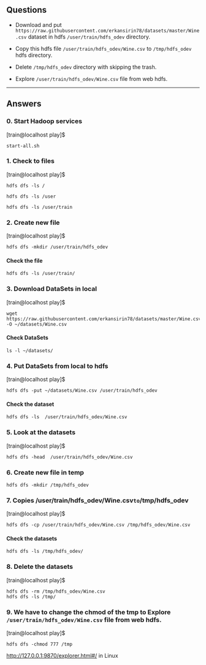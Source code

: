## Questions

- Download and put `https://raw.githubusercontent.com/erkansirin78/datasets/master/Wine.csv` dataset in hdfs `/user/train/hdfs_odev` directory.

- Copy this hdfs file `/user/train/hdfs_odev/Wine.csv` to `/tmp/hdfs_odev` hdfs directory.

- Delete `/tmp/hdfs_odev` directory with skipping the trash. 

- Explore `/user/train/hdfs_odev/Wine.csv` file from web hdfs.  
-----------------------------------------------------------------------------------------------------------------------------------------------------------------------

## Answers

### 0. Start Hadoop services

[train@localhost play]$ 
```
start-all.sh
```

### 1. Check to files

[train@localhost play]$
```
hdfs dfs -ls /
```
```
hdfs dfs -ls /user
```
```
hdfs dfs -ls /user/train
```

### 2. Create new file

[train@localhost play]$
```
hdfs dfs -mkdir /user/train/hdfs_odev
```

#### Check the file
```
hdfs dfs -ls /user/train/
```

### 3. Download DataSets in local

[train@localhost play]$
```
wget https://raw.githubusercontent.com/erkansirin78/datasets/master/Wine.csv -O ~/datasets/Wine.csv
```

#### Check DataSets
```
ls -l ~/datasets/
```

### 4. Put DataSets from local to hdfs
[train@localhost play]$
```
hdfs dfs -put ~/datasets/Wine.csv /user/train/hdfs_odev
```

#### Check the dataset
```
hdfs dfs -ls  /user/train/hdfs_odev/Wine.csv
```

### 5. Look at the datasets

[train@localhost play]$
```
hdfs dfs -head  /user/train/hdfs_odev/Wine.csv
```

### 6. Create new file in temp

```
hdfs dfs -mkdir /tmp/hdfs_odev
```

### 7. Copies /user/train/hdfs_odev/Wine.csv` to `/tmp/hdfs_odev

[train@localhost play]$
```
hdfs dfs -cp /user/train/hdfs_odev/Wine.csv /tmp/hdfs_odev/Wine.csv
```


#### Check the datasets
```
hdfs dfs -ls /tmp/hdfs_odev/
```


### 8. Delete the datasets

[train@localhost play]$
```
hdfs dfs -rm /tmp/hdfs_odev/Wine.csv
hdfs dfs -ls /tmp/
```

### 9. We have to change the chmod of the tmp to Explore `/user/train/hdfs_odev/Wine.csv` file from web hdfs.

[train@localhost play]$
```
hdfs dfs -chmod 777 /tmp
```
http://127.0.0.1:9870/explorer.html#/ in Linux
